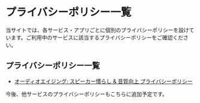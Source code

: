 # プライバシーポリシー一覧

当サイトでは、各サービス・アプリごとに個別のプライバシーポリシーを設けています。ご利用中のサービスに該当するプライバシーポリシーをご確認ください。

## プライバシーポリシー一覧

- [オーディオエイジング: スピーカー慣らし & 音質向上 プライバシーポリシー](docs/audio-aging.md)

今後、他サービスのプライバシーポリシーもこちらに追加予定です。

